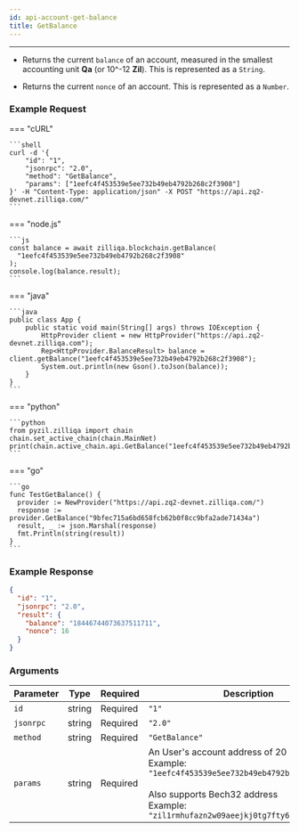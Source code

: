 ```yaml
---
id: api-account-get-balance
title: GetBalance
---
```


---

- Returns the current `balance` of an account, measured in the smallest
  accounting unit **Qa** (or 10^-12 **Zil**). This is represented as a
  `String`.

- Returns the current `nonce` of an account. This is represented as a
  `Number`.

### Example Request

=== "cURL"

    ```shell
    curl -d '{
        "id": "1",
        "jsonrpc": "2.0",
        "method": "GetBalance",
        "params": ["1eefc4f453539e5ee732b49eb4792b268c2f3908"]
    }' -H "Content-Type: application/json" -X POST "https://api.zq2-devnet.zilliqa.com/"
    ```

=== "node.js"

    ```js
    const balance = await zilliqa.blockchain.getBalance(
      "1eefc4f453539e5ee732b49eb4792b268c2f3908"
    );
    console.log(balance.result);
    ```

=== "java"

    ```java
    public class App {
        public static void main(String[] args) throws IOException {
            HttpProvider client = new HttpProvider("https://api.zq2-devnet.zilliqa.com");
            Rep<HttpProvider.BalanceResult> balance = client.getBalance("1eefc4f453539e5ee732b49eb4792b268c2f3908");
            System.out.println(new Gson().toJson(balance));
        }
    }
    ```

=== "python"

    ```python
    from pyzil.zilliqa import chain
    chain.set_active_chain(chain.MainNet)
    print(chain.active_chain.api.GetBalance("1eefc4f453539e5ee732b49eb4792b268c2f3908"))
    ```

=== "go"

    ```go
    func TestGetBalance() {
      provider := NewProvider("https://api.zq2-devnet.zilliqa.com/")
      response := provider.GetBalance("9bfec715a6bd658fcb62b0f8cc9bfa2ade71434a")
      result, _ := json.Marshal(response)
      fmt.Println(string(result))
    }
    ```

### Example Response

```json
{
  "id": "1",
  "jsonrpc": "2.0",
  "result": {
    "balance": "18446744073637511711",
    "nonce": 16
  }
}
```

### Arguments

| Parameter | Type   | Required | Description                                                                                                                                                                                              |
| --------- | ------ | -------- | -------------------------------------------------------------------------------------------------------------------------------------------------------------------------------------------------------- |
| `id`      | string | Required | `"1"`                                                                                                                                                                                                    |
| `jsonrpc` | string | Required | `"2.0"`                                                                                                                                                                                                  |
| `method`  | string | Required | `"GetBalance"`                                                                                                                                                                                           |
| `params`  | string | Required | An User's account address of 20 bytes. <br/> Example: `"1eefc4f453539e5ee732b49eb4792b268c2f3908"` <br/><br/> Also supports Bech32 address <br/> Example: `"zil1rmhufazn2w09aeejkj0tg7fty6xz7wggup2tsh"` |
